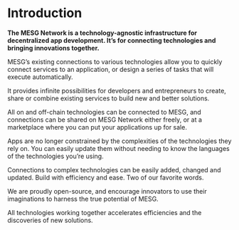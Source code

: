 # Introduction

**The MESG Network is a technology-agnostic infrastructure for decentralized app development. It’s for connecting technologies and bringing innovations together.**
  
MESG’s existing connections to various technologies allow you to quickly connect services to an application, or design a series of tasks that will execute automatically.  
  
It provides infinite possibilities for developers and entrepreneurs to create, share or combine existing services to build new and better solutions. 

All on and off-chain technologies can be connected to MESG, and connections can be shared on MESG Network either freely, or at a marketplace where you can put your applications up for sale.  
  
Apps are no longer constrained by the complexities of the technologies they rely on. You can easily update them without needing to know the languages of the technologies you’re using. 

Connections to complex technologies can be easily added, changed and updated. Build with efficiency and ease. Two of our favorite words.

We are proudly open-source, and encourage innovators to use their imaginations to harness the true potential of MESG.

All technologies working together accelerates efficiencies and the discoveries of new solutions.
